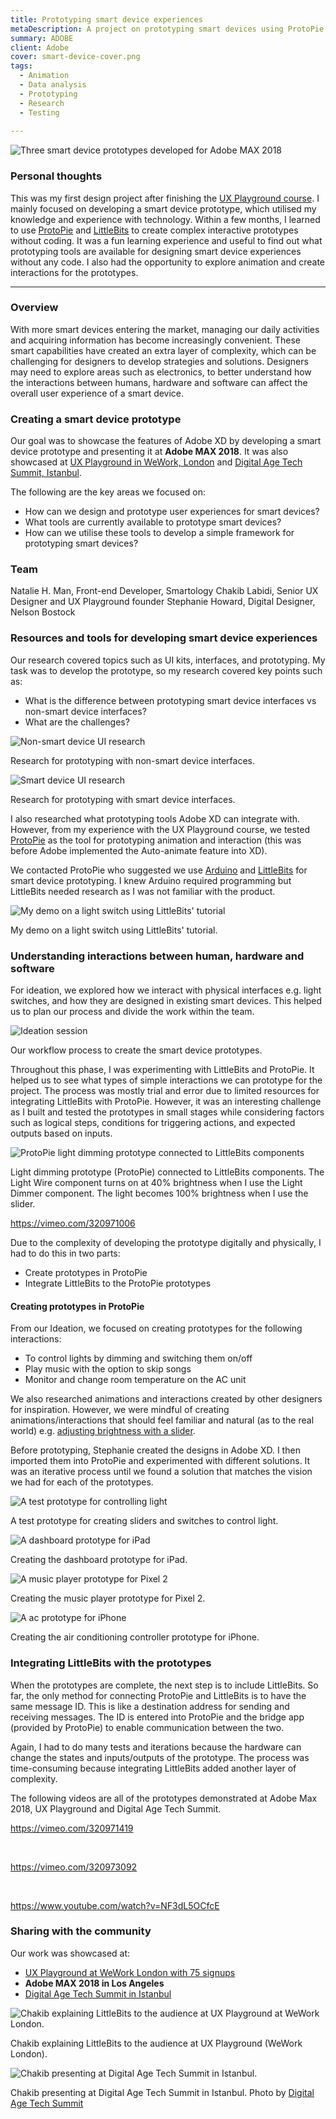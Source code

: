 ```yaml
---
title: Prototyping smart device experiences
metaDescription: A project on prototyping smart devices using ProtoPie and LittleBits. This was showcased in Adobe MAX 2018, UX Playground and Digital Age Summit.
summary: ADOBE
client: Adobe
cover: smart-device-cover.png
tags:
  - Animation
  - Data analysis
  - Prototyping
  - Research
  - Testing
  
---
```


![Three smart device prototypes developed for Adobe MAX 2018](/static/img/smart-device/adobemax-smart-prototypes.png)

### Personal thoughts

This was my first design project after finishing the [UX Playground course](https://www.meetup.com/ux-playground-the-user-experience-meetup/events/241328389/). I mainly focused on developing a smart device prototype, which utilised my knowledge and experience with technology. Within a few months, I learned to use [ProtoPie](https://www.ProtoPie.io/) and [LittleBits](https://sphero.com/collections/all/family_LittleBits) to create complex interactive prototypes without coding. It was a fun learning experience and useful to find out what prototyping tools are available for designing smart device experiences without any code. I also had the opportunity to explore animation and create interactions for the prototypes.

<hr>

### Overview

With more smart devices entering the market, managing our daily activities and acquiring information has become increasingly convenient. These smart capabilities have created an extra layer of complexity, which can be challenging for designers to develop strategies and solutions. Designers may need to explore areas such as electronics, to better understand how the interactions between humans, hardware and software can affect the overall user experience of a smart device.

### Creating a smart device prototype

Our goal was to showcase the features of Adobe XD by developing a smart device prototype and presenting it at **Adobe MAX 2018**. It was also showcased at [UX Playground in WeWork, London](https://www.meetup.com/UX-Playground-The-User-Experience-Meetup-for-Londoners/events/254440446/) and [Digital Age Tech Summit, Istanbul](https://digitalagesummit.com/en/schedule/the-smartest-kid-on-the-block-designing-and-prototyping-smart-device-experiences/).

The following are the key areas we focused on:

- How can we design and prototype user experiences for smart devices?
- What tools are currently available to prototype smart devices?
- How can we utilise these tools to develop a simple framework for prototyping smart devices?

### Team

Natalie H. Man, Front-end Developer, Smartology
Chakib Labidi, Senior UX Designer and UX Playground founder
Stephanie Howard, Digital Designer, Nelson Bostock

### Resources and tools for developing smart device experiences

Our research covered topics such as UI kits, interfaces, and prototyping. My task was to develop the prototype, so my research covered key points such as:

- What is the difference between prototyping smart device interfaces vs non-smart device interfaces?
- What are the challenges?

![Non-smart device UI research](/static/img/smart-device/non-smart-ui-research.png) <figcaption>Research for prototyping with non-smart device interfaces.</figcaption>

![Smart device UI research](/static/img/smart-device/smart-ui-research.png) <figcaption>Research for prototyping with smart device interfaces.</figcaption>

I also researched what prototyping tools Adobe XD can integrate with. However, from my experience with the UX Playground course, we tested [ProtoPie](https://www.ProtoPie.io/) as the tool for prototyping animation and interaction (this was before Adobe implemented the Auto-animate feature into XD).

We contacted ProtoPie who suggested we use [Arduino](https://blog.ProtoPie.io/arduino-prototyping-with-ProtoPie-7932ececfec5) and [LittleBits](https://www.youtube.com/watch?v=Iv25TVsOHdU) for smart device prototyping. I knew Arduino required programming but LittleBits needed research as I was not familiar with the product.

![My demo on a light switch using LittleBits' tutorial](/static/img/smart-device/LittleBits-experiment.png) <figcaption>My demo on a light switch using LittleBits' tutorial.</figcaption>

### Understanding interactions between human, hardware and software

For ideation, we explored how we interact with physical interfaces e.g. light switches, and how they are designed in existing smart devices. This helped us to plan our process and divide the work within the team.

![Ideation session](/static/img/smart-device/our-process.png) <figcaption>Our workflow process to create the smart device prototypes.</figcaption>

Throughout this phase, I was experimenting with LittleBits and ProtoPie. It helped us to see what types of simple interactions we can prototype for the project. The process was mostly trial and error due to limited resources for integrating LittleBits with ProtoPie. However, it was an interesting challenge as I built and tested the prototypes in small stages while considering factors such as logical steps, conditions for triggering actions, and expected outputs based on inputs.

![ProtoPie light dimming prototype connected to LittleBits components](/static/img/smart-device/littlebits-protopie-light-prototype.webp) <figcaption>Light dimming prototype (ProtoPie) connected to LittleBits components. The Light Wire component turns on at 40% brightness when I use the Light Dimmer component. The light becomes 100% brightness when I use the slider.</figcaption>

https://vimeo.com/320971006

Due to the complexity of developing the prototype digitally and physically, I had to do this in two parts:

- Create prototypes in ProtoPie
- Integrate LittleBits to the ProtoPie prototypes

#### Creating prototypes in ProtoPie

From our Ideation, we focused on creating prototypes for the following interactions:

- To control lights by dimming and switching them on/off
- Play music with the option to skip songs
- Monitor and change room temperature on the AC unit

We also researched animations and interactions created by other designers for inspiration. However, we were mindful of creating animations/interactions that should feel familiar and natural (as to the real world) e.g. [adjusting brightness with a slider](https://dribbble.com/shots/3572111-Adjust-the-brightness-level-Principle-working-file%E2%80%9D).

Before prototyping, Stephanie created the designs in Adobe XD. I then imported them into ProtoPie and experimented with different solutions. It was an iterative process until we found a solution that matches the vision we had for each of the prototypes.

![A test prototype for controlling light](/static/img/smart-device/light-switch-prototype.png) <figcaption>A test prototype for creating sliders and switches to control light.</figcaption>

![A dashboard prototype for iPad](/static/img/smart-device/dashboard-ipad-prototype.png) <figcaption>Creating the dashboard prototype for iPad.</figcaption>

![A music player prototype for Pixel 2](/static/img/smart-device/musicplayer-pixel2-prototype.png) <figcaption>Creating the music player prototype for Pixel 2.</figcaption>

![A ac prototype for iPhone](/static/img/smart-device/ac-iphone-prototype.png) <figcaption>Creating the air conditioning controller prototype for iPhone.</figcaption>

### Integrating LittleBits with the prototypes

When the prototypes are complete, the next step is to include LittleBits. So far, the only method for connecting ProtoPie and LittleBits is to have the same message ID. This is like a destination address for sending and receiving messages. The ID is entered into ProtoPie and the bridge app (provided by ProtoPie) to enable communication between the two.

Again, I had to do many tests and iterations because the hardware can change the states and inputs/outputs of the prototype. The process was time-consuming because integrating LittleBits added another layer of complexity.

The following videos are all of the prototypes demonstrated at Adobe Max 2018, UX Playground and Digital Age Tech Summit.

https://vimeo.com/320971419

<br/>     

https://vimeo.com/320973092

<br/> 

https://www.youtube.com/watch?v=NF3dL5OCfcE

### Sharing with the community

Our work was showcased at:

- [UX Playground at WeWork London with 75 signups](https://www.meetup.com/UX-Playground-The-User-Experience-Meetup-for-Londoners/events/254440446/)
- **Adobe MAX 2018 in Los Angeles**
- [Digital Age Tech Summit in Istanbul](https://digitalagesummit.com/en/schedule/the-smartest-kid-on-the-block-designing-and-prototyping-smart-device-experiences/)

![Chakib explaining LittleBits to the audience at UX Playground at WeWork London.](/static/img/smart-device/ux-playground.png) <figcaption>Chakib explaining LittleBits to the audience at UX Playground (WeWork London).</figcaption>

![Chakib presenting at Digital Age Tech Summit in Istanbul.](/static/img/smart-device/digital-age-tech-summit.png) <figcaption>Chakib presenting at Digital Age Tech Summit in Istanbul. Photo by [Digital Age Tech Summit](https://digitalagesummit.com/en/galeri/) </figcaption>